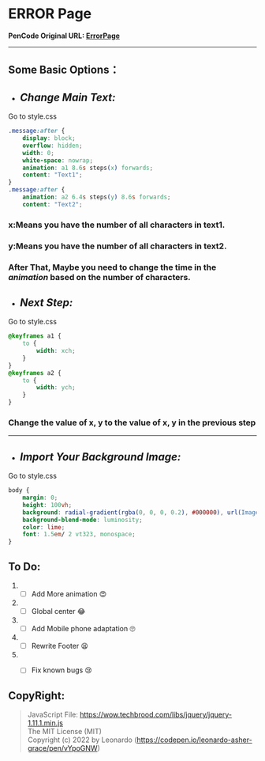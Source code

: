 # ERROR Page
 **PenCode Original URL: [ErrorPage](https://codepen.io/leonardo-asher-grace/pen/vYpoGNW)**

 ---
## **Some Basic Options：**
- ## *Change Main Text:*
Go to style.css
```css
.message:after {
    display: block;
    overflow: hidden;
    width: 0;
    white-space: nowrap;
    animation: a1 8.6s steps(x) forwards;
    content: "Text1";
}
.message:after {
    animation: a2 6.4s steps(y) 8.6s forwards;
    content: "Text2";
```
### x:**Means you have the number of all characters in text1.**
### y:**Means you have the number of all characters in text2.**  
### After That, **Maybe you need to change the time in the *animation* based on the number of characters.**
- ## *Next Step:*
Go to style.css
```css
@keyframes a1 {
    to {
        width: xch;
    }
}
@keyframes a2 {
    to {
        width: ych;
    }
}
```
### **Change the value of x, y to the value of x, y in the previous step**
---
- ## *Import Your Background Image:*
Go to style.css
```css
body {
    margin: 0;
    height: 100vh;
    background: radial-gradient(rgba(0, 0, 0, 0.2), #000000), url(Image URL) 50%/cover no-repeat #000;
    background-blend-mode: luminosity;
    color: lime;
    font: 1.5em/ 2 vt323, monospace;
}
```

## **To Do:**
1. - [ ] Add More animation 😍
2. - [ ] Global center 😂
3. - [ ] Add Mobile phone adaptation 🙄
4. - [ ] Rewrite Footer 😫
5. - [ ] Fix known bugs 😢


## **CopyRight:**
> JavaScript File: https://wow.techbrood.com/libs/jquery/jquery-1.11.1.min.js  
> The MIT License (MIT)  
 >Copyright (c) 2022 by Leonardo (https://codepen.io/leonardo-asher-grace/pen/vYpoGNW)
